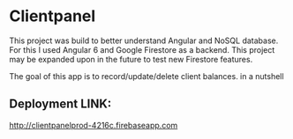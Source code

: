 # Clientpanel

This project was build to better understand Angular and NoSQL database. For this I used Angular 6 and Google Firestore as a backend. This project may be expanded upon in the future to test new Firestore features. 

The goal of this app is to record/update/delete  client balances. in a nutshell

## Deployment LINK:
http://clientpanelprod-4216c.firebaseapp.com
